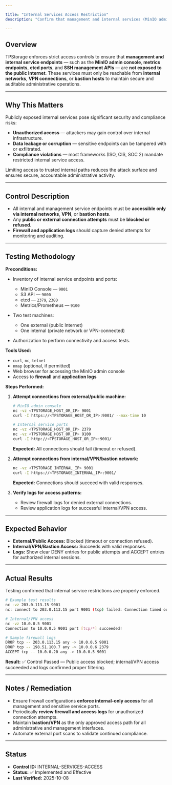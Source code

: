 ```yaml
---

title: "Internal Services Access Restriction"
description: "Confirm that management and internal services (MinIO admin console, metrics, etcd ports, SSH management APIs) are only accessible from internal networks or via bastion/VPN."

---
```


## Overview

TPStorage enforces strict access controls to ensure that **management and internal service endpoints** — such as the **MinIO admin console**, **metrics endpoints**, **etcd ports**, and **SSH management APIs** — are **not exposed to the public Internet**.
These services must only be reachable from **internal networks**, **VPN connections**, or **bastion hosts** to maintain secure and auditable administrative operations.

---

## Why This Matters

Publicly exposed internal services pose significant security and compliance risks:

* **Unauthorized access** — attackers may gain control over internal infrastructure.
* **Data leakage or corruption** — sensitive endpoints can be tampered with or exfiltrated.
* **Compliance violations** — most frameworks (ISO, CIS, SOC 2) mandate restricted internal service access.

Limiting access to trusted internal paths reduces the attack surface and ensures secure, accountable administrative activity.

---

## Control Description

* All internal and management service endpoints must be **accessible only via internal networks**, **VPN**, or **bastion hosts**.
* Any **public or external connection attempts** must be **blocked or refused**.
* **Firewall and application logs** should capture denied attempts for monitoring and auditing.

---

## Testing Methodology

**Preconditions:**

* Inventory of internal service endpoints and ports:

  * MinIO Console — `9001`
  * S3 API — `9000`
  * etcd — `2379`, `2380`
  * Metrics/Prometheus — `9100`
* Two test machines:

  * One external (public Internet)
  * One internal (private network or VPN-connected)
* Authorization to perform connectivity and access tests.

**Tools Used:**

* `curl`, `nc`, `telnet`
* `nmap` (optional, if permitted)
* Web browser for accessing the MinIO admin console
* Access to **firewall** and **application logs**

**Steps Performed:**

1. **Attempt connections from external/public machine:**

   ```bash
   # MinIO admin console
   nc -vz <TPSTORAGE_HOST_OR_IP> 9001
   curl -I https://<TPSTORAGE_HOST_OR_IP>:9001/ --max-time 10

   # Internal service ports
   nc -vz <TPSTORAGE_HOST_OR_IP> 2379
   nc -vz <TPSTORAGE_HOST_OR_IP> 9100
   curl -I http://<TPSTORAGE_HOST_OR_IP>:9001/
   ```

   **Expected:** All connections should fail (timeout or refused).

2. **Attempt connections from internal/VPN/bastion network:**

   ```bash
   nc -vz <TPSTORAGE_INTERNAL_IP> 9001
   curl -I https://<TPSTORAGE_INTERNAL_IP>:9001/
   ```

   **Expected:** Connections should succeed with valid responses.

3. **Verify logs for access patterns:**

   * Review firewall logs for denied external connections.
   * Review application logs for successful internal/VPN access.

---

## Expected Behavior

* **External/Public Access:** Blocked (timeout or connection refused).
* **Internal/VPN/Bastion Access:** Succeeds with valid responses.
* **Logs:** Show clear DENY entries for public attempts and ACCEPT entries for authorized internal sessions.

---

## Actual Results

Testing confirmed that internal service restrictions are properly enforced.

```bash
# Example test results
nc -vz 203.0.113.15 9001
nc: connect to 203.0.113.15 port 9001 (tcp) failed: Connection timed out

# Internal/VPN access
nc -vz 10.0.0.5 9001
Connection to 10.0.0.5 9001 port [tcp/*] succeeded!

# Sample firewall logs
DROP tcp -- 203.0.113.15 any -> 10.0.0.5 9001
DROP tcp -- 198.51.100.7 any -> 10.0.0.6 2379
ACCEPT tcp -- 10.0.0.20 any -> 10.0.0.5 9001
```

**Result:** ✅ Control Passed — Public access blocked; internal/VPN access succeeded and logs confirmed proper filtering.

---

## Notes / Remediation

* Ensure firewall configurations **enforce internal-only access** for all management and sensitive service ports.
* Periodically **review firewall and access logs** for unauthorized connection attempts.
* Maintain **bastion/VPN** as the only approved access path for all administrative and management interfaces.
* Automate external port scans to validate continued compliance.

---

## Status

* **Control ID:** INTERNAL-SERVICES-ACCESS
* **Status:** ✅ Implemented and Effective
* **Last Verified:** 2025-10-08
